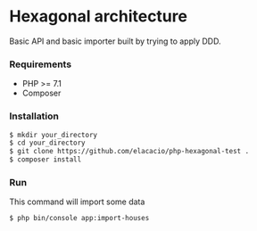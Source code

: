 # Hexagonal architecture
Basic API and basic importer built by trying to apply DDD.

### Requirements
+ PHP >= 7.1
+ Composer

### Installation

```sh
$ mkdir your_directory
$ cd your_directory
$ git clone https://github.com/elacacio/php-hexagonal-test .
$ composer install
```

### Run
This command will import some data
```sh
$ php bin/console app:import-houses
```
